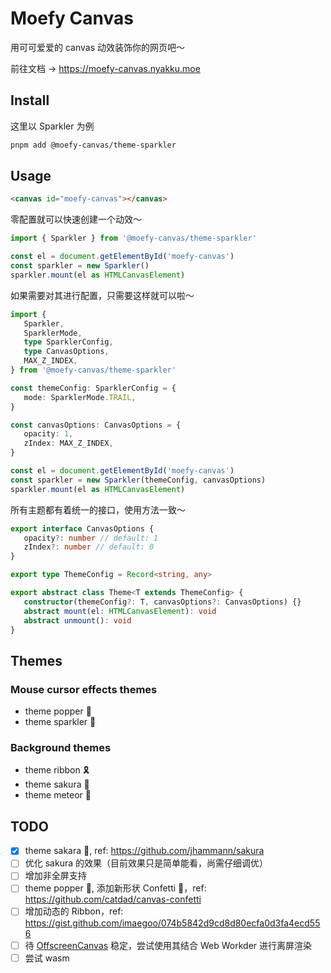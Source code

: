 # Moefy Canvas

用可可爱爱的 canvas 动效装饰你的网页吧～

<HideInDoc>
前往文档 → <a href="https://moefy-canvas.nyakku.moe">https://moefy-canvas.nyakku.moe</a>
</HideInDoc>

## Install

这里以 Sparkler 为例

```bash
pnpm add @moefy-canvas/theme-sparkler
```

## Usage

```html
<canvas id="moefy-canvas"></canvas>
```

零配置就可以快速创建一个动效～

```ts
import { Sparkler } from '@moefy-canvas/theme-sparkler'

const el = document.getElementById('moefy-canvas')
const sparkler = new Sparkler()
sparkler.mount(el as HTMLCanvasElement)
```

如果需要对其进行配置，只需要这样就可以啦～

```ts
import {
   Sparkler,
   SparklerMode,
   type SparklerConfig,
   type CanvasOptions,
   MAX_Z_INDEX,
} from '@moefy-canvas/theme-sparkler'

const themeConfig: SparklerConfig = {
   mode: SparklerMode.TRAIL,
}

const canvasOptions: CanvasOptions = {
   opacity: 1,
   zIndex: MAX_Z_INDEX,
}

const el = document.getElementById('moefy-canvas')
const sparkler = new Sparkler(themeConfig, canvasOptions)
sparkler.mount(el as HTMLCanvasElement)
```

所有主题都有着统一的接口，使用方法一致～

```ts
export interface CanvasOptions {
   opacity?: number // default: 1
   zIndex?: number // default: 0
}

export type ThemeConfig = Record<string, any>

export abstract class Theme<T extends ThemeConfig> {
   constructor(themeConfig?: T, canvasOptions?: CanvasOptions) {}
   abstract mount(el: HTMLCanvasElement): void
   abstract unmount(): void
}
```

## Themes

### Mouse cursor effects themes

- theme popper :tada:
- theme sparkler :sparkler:

### Background themes

- theme ribbon :reminder_ribbon:
- theme sakura :cherry_blossom:
- theme meteor :stars:

## TODO

- [x] theme sakara :cherry_blossom:, ref: <https://github.com/jhammann/sakura>
- [ ] 优化 sakura 的效果（目前效果只是简单能看，尚需仔细调优）
- [ ] 增加非全屏支持
- [ ] theme popper :tada:, 添加新形状 Confetti 🎊，ref: <https://github.com/catdad/canvas-confetti>
- [ ] 增加动态的 Ribbon，ref: <https://gist.github.com/imaegoo/074b5842d9cd8d80ecfa0d3fa4ecd556>
- [ ] 待 [OffscreenCanvas](https://developer.mozilla.org/en-US/docs/Web/API/OffscreenCanvas) 稳定，尝试使用其结合 Web Workder 进行离屏渲染
- [ ] 尝试 wasm

